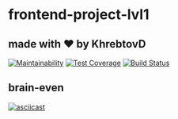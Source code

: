 # frontend-project-lvl1
## made with ❤️ by KhrebtovD
[![Maintainability](https://api.codeclimate.com/v1/badges/dd169898ab213729caa8/maintainability)](https://codeclimate.com/github/KhrebtovD/frontend-project-lvl1/maintainability)
[![Test Coverage](https://api.codeclimate.com/v1/badges/dd169898ab213729caa8/test_coverage)](https://codeclimate.com/github/KhrebtovD/frontend-project-lvl1/test_coverage)
[![Build Status](https://travis-ci.org/KhrebtovD/frontend-project-lvl1.svg?branch=master)](https://travis-ci.org/KhrebtovD/frontend-project-lvl1)

## brain-even
[![asciicast](https://asciinema.org/a/86QP7QxpZPLBaW2Hs6H2QA5tS.svg)](https://asciinema.org/a/86QP7QxpZPLBaW2Hs6H2QA5tS)
